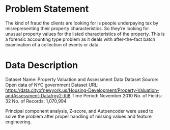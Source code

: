 

# Problem Statement
The kind of fraud the clients are looking for is people underpaying tax by misrepresenting their property characteristics. So they’re looking for unusual property values for the listed characteristics of the property. This is a forensic accounting type problem as it deals with after-the-fact batch examination of a collection of events or data.

# Data Description
Dataset Name: Property Valuation and Assessment Data Dataset Source: Open data of NYC government Dataset URL: https://data.cityofnewyork.us/Housing-Development/Property-Valuation-andAssessment-Data/rgy2-tti8 Time Period: November 2010 No. of Fields: 32 No. of Records: 1,070,994

Principal component analysis, Z-score, and Autoencoder were used to solve the problem after proper handling of missing values and feature engineering.
